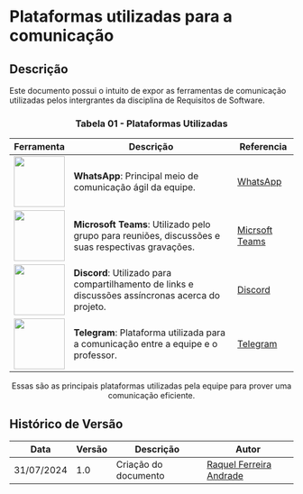 # Plataformas utilizadas para a comunicação

## Descrição
Este documento possui o intuito de expor as ferramentas de comunicação utilizadas pelos intergrantes da disciplina de Requisitos de Software.
<center>

### Tabela 01 - Plataformas Utilizadas

| Ferramenta | Descrição | Referencia|
|------------|-----------|------------|
| <img src="https://cdn2.iconfinder.com/data/icons/social-icons-33/128/WhatsApp-256.png" style="width:90px; height:90px"/> | **WhatsApp**: Principal meio de comunicação ágil da equipe. |[WhatsApp](https://www.whatsapp.com/)|
| <img src="https://cdn0.iconfinder.com/data/icons/logos-microsoft-office-365/128/Microsoft_Office-10-256.png" style="width:90px; height:90px"/> | **Microsoft Teams**: Utilizado pelo grupo para reuniões, discussões e suas respectivas gravações. |[Micrsoft Teams](https://teams.microsoft.com/)|
| <img src="https://cdn3.iconfinder.com/data/icons/social-network-flat-3/100/Discord-256.png" style="width:90px; height:90px"/> | **Discord**: Utilizado para compartilhamento de links e discussões assíncronas acerca do projeto. |[Discord](https://discord.com/)|
| <img src="https://cdn4.iconfinder.com/data/icons/social-media-flat-color/512/telegram_flat_color-256.png" style="width:90px; height:90px"/> | **Telegram**: Plataforma utilizada para a comunicação entre a equipe e o professor. |[Telegram](https://web.telegram.org/)|

Essas são as principais plataformas utilizadas pela equipe para prover uma comunicação eficiente.
</center>

## Histórico de Versão

<center>

| Data | Versão | Descrição | Autor |
| ---- | ------ | --------- | ----- |
| 31/07/2024 | 1.0 | Criação do documento | [Raquel Ferreira Andrade](https://github.com/raquel-andrade) |

</center>
